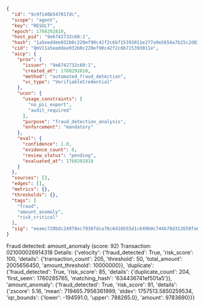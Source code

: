 ```json
{
  "id": "9c9f140b547017dc",
  "scope": "agent",
  "key": "RESULT",
  "epoch": 1760292810,
  "host_pid": "9e6742732c60:1",
  "hash": "1a5eeddee032b0c220ef90c42f2c6b715393011e277a9e5654a7b25c2d8307c8",
  "cid": "QmV11a5eeddee032b0c220ef90c42f2c6b715393011e",
  "aicp": {
    "prov": {
      "issuer": "9e6742732c60:1",
      "created_at": 1760292810,
      "method": "automated_fraud_detection",
      "vc_type": "VerifiableCredential"
    },
    "ucon": {
      "usage_constraints": [
        "no_pii_export",
        "audit_required"
      ],
      "purpose": "fraud_detection_analysis",
      "enforcement": "mandatory"
    },
    "eval": {
      "confidence": 1.0,
      "evidence_count": 0,
      "review_status": "pending",
      "evaluated_at": 1760292810
    }
  },
  "sources": [],
  "edges": [],
  "metrics": {},
  "thresholds": {},
  "tags": [
    "fraud",
    "amount_anomaly",
    "risk_critical"
  ],
  "sig": "eeaec720bdc24978ec7936fdca76c6416b55d1c649b0c744b78d312658fa67af"
}
```

Fraud detected: amount_anomaly (score: 92)
Transaction: 021000026914318
Details: {'velocity': {'fraud_detected': True, 'risk_score': 100, 'details': {'transaction_count': 205, 'threshold': 50, 'total_amount': 2005656450, 'amount_threshold': 10000000}}, 'duplicate': {'fraud_detected': True, 'risk_score': 85, 'details': {'duplicate_count': 204, 'first_seen': 1760285765, 'matching_hash': '634436741ef501a5'}}, 'amount_anomaly': {'fraud_detected': True, 'risk_score': 91, 'details': {'zscore': 5.16, 'mean': 719465.7956361999, 'stdev': 1757513.5850259534, 'iqr_bounds': {'lower': -194591.0, 'upper': 788265.0}, 'amount': 9783690}}}